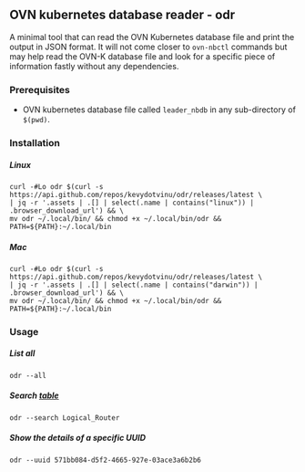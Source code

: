 ## OVN kubernetes database reader - odr
A minimal tool that can read the OVN Kubernetes database file and print the output in JSON format. It will not come closer to `ovn-nbctl` commands but may help read the OVN-K database file and look for a specific piece of information fastly without any dependencies.

### Prerequisites
- OVN kubernetes database file called `leader_nbdb` in any sub-directory of `$(pwd)`.

### Installation

##### Linux
```
curl -#Lo odr $(curl -s https://api.github.com/repos/kevydotvinu/odr/releases/latest \
| jq -r '.assets | .[] | select(.name | contains("linux")) | .browser_download_url') && \
mv odr ~/.local/bin/ && chmod +x ~/.local/bin/odr && PATH=${PATH}:~/.local/bin
```

##### Mac
```
curl -#Lo odr $(curl -s https://api.github.com/repos/kevydotvinu/odr/releases/latest \
| jq -r '.assets | .[] | select(.name | contains("darwin")) | .browser_download_url') && \
mv odr ~/.local/bin/ && chmod +x ~/.local/bin/odr && PATH=${PATH}:~/.local/bin
```

### Usage

##### List all
```
odr --all
```

##### Search [table](https://man7.org/linux/man-pages/man5/ovn-nb.5.html#TABLE_SUMMARY)
```
odr --search Logical_Router
```

##### Show the details of a specific UUID
```
odr --uuid 571bb084-d5f2-4665-927e-03ace3a6b2b6
```
